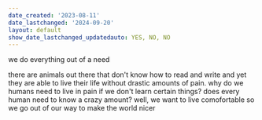 ```yaml
---
date_created: '2023-08-11'
date_lastchanged: '2024-09-20'
layout: default
show_date_lastchanged_updatedauto: YES, NO, NO
---
```


we do everything out of a need

there are animals out there that don't know how to read and write and yet they are able to live their life without drastic amounts of pain. why do we humans need to live in pain if we don't learn certain things? does every human need to know a crazy amount? well, we want to live comofortable so we go out of our way to make the world nicer 